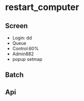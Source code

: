# restart_computer

## Screen 
  * Login:
      dd
  * Queue
  * Control:60%
  * Admin882
  * popup setmap
  
## Batch

## Api

